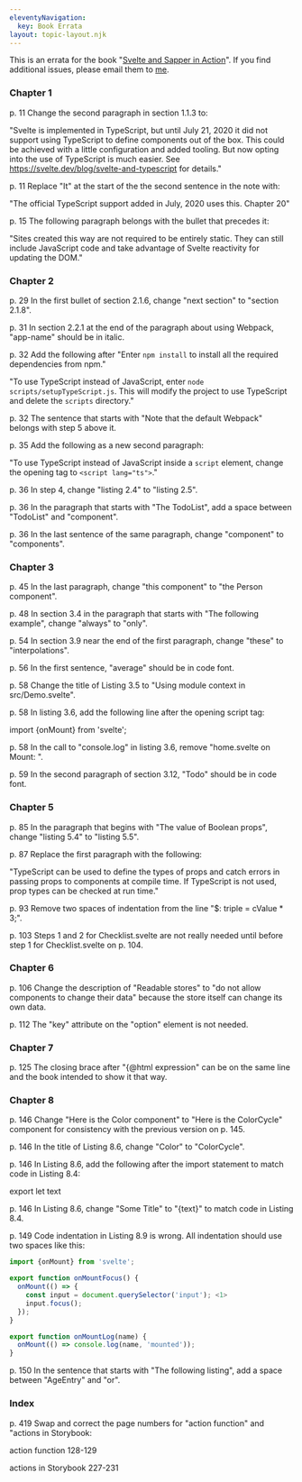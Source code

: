 ```yaml
---
eleventyNavigation:
  key: Book Errata
layout: topic-layout.njk
---
```


This is an errata for the book
"[Svelte and Sapper in Action](https://www.manning.com/books/svelte-and-sapper-in-action)".
If you find additional issues, please email them to
<a href="mailto:r.mark.volkmann@gmail.com?subject=Svelte book errata" target="_blank">me</a>.

### Chapter 1

p. 11 Change the second paragraph in section 1.1.3 to:

"Svelte is implemented in TypeScript, but until July 21, 2020 it did not
support using TypeScript to define components out of the box.
This could be achieved with a little configuration and added tooling.
But now opting into the use of TypeScript is much easier.
See https://svelte.dev/blog/svelte-and-typescript for details."

p. 11 Replace "It" at the start of the the second sentence in the note with:

"The official TypeScript support added in July, 2020 uses this. Chapter 20"

p. 15 The following paragraph belongs with the bullet that precedes it:

"Sites created this way are not required to be entirely static.
They can still include JavaScript code and
take advantage of Svelte reactivity for updating the DOM."

### Chapter 2

p. 29 In the first bullet of section 2.1.6,
change "next section" to "section 2.1.8".

p. 31 In section 2.2.1 at the end of the paragraph about using Webpack,
"app-name" should be in italic.

p. 32 Add the following after "Enter `npm install`
to install all the required dependencies from npm."

"To use TypeScript instead of JavaScript, enter `node scripts/setupTypeScript.js`.
This will modify the project to use TypeScript and delete the `scripts` directory."

p. 32 The sentence that starts with "Note that the default Webpack"
belongs with step 5 above it.

p. 35 Add the following as a new second paragraph:

"To use TypeScript instead of JavaScript inside a `script` element,
change the opening tag to `<script lang="ts">`."

p. 36 In step 4, change "listing 2.4" to "listing 2.5".

p. 36 In the paragraph that starts with "The TodoList",
add a space between "TodoList" and "component".

p. 36 In the last sentence of the same paragraph,
change "component" to "components".

### Chapter 3

p. 45 In the last paragraph, change "this component" to "the Person component".

p. 48 In section 3.4 in the paragraph that starts with "The following example",
change "always" to "only".

p. 54 In section 3.9 near the end of the first paragraph,
change "these" to "interpolations".

p. 56 In the first sentence, "average" should be in code font.

p. 58 Change the title of Listing 3.5 to
"Using module context in src/Demo.svelte".

p. 58 In listing 3.6, add the following line after the opening script tag:

import {onMount} from 'svelte';

p. 58 In the call to "console.log" in listing 3.6,
remove "home.svelte on Mount: ".

p. 59 In the second paragraph of section 3.12, "Todo" should be in code font.

### Chapter 5

p. 85 In the paragraph that begins with "The value of Boolean props",
change "listing 5.4" to "listing 5.5".

p. 87 Replace the first paragraph with the following:

"TypeScript can be used to define the types of props and
catch errors in passing props to components at compile time.
If TypeScript is not used, prop types can be checked at run time."

p. 93 Remove two spaces of indentation
from the line "\$: triple = cValue \* 3;".

p. 103 Steps 1 and 2 for Checklist.svelte are not really needed
until before step 1 for Checklist.svelte on p. 104.

### Chapter 6

p. 106 Change the description of "Readable stores" to
"do not allow components to change their data"
because the store itself can change its own data.

p. 112 The "key" attribute on the "option" element is not needed.

### Chapter 7

p. 125 The closing brace after "{@html expression" can be on the same line
and the book intended to show it that way.

### Chapter 8

p. 146 Change "Here is the Color component" to "Here is the ColorCycle"
component for consistency with the previous version on p. 145.

p. 146 In the title of Listing 8.6, change "Color" to "ColorCycle".

p. 146 In Listing 8.6, add the following after the import statement
to match code in Listing 8.4:

export let text

p. 146 In Listing 8.6, change "Some Title" to "{text}"
to match code in Listing 8.4.

p. 149 Code indentation in Listing 8.9 is wrong.
All indentation should use two spaces like this:

```js
import {onMount} from 'svelte';

export function onMountFocus() {
  onMount(() => {
    const input = document.querySelector('input'); <1>
    input.focus();
  });
}

export function onMountLog(name) {
  onMount(() => console.log(name, 'mounted'));
}
```

p. 150 In the sentence that starts with "The following listing",
add a space between "AgeEntry" and "or".

### Index

p. 419 Swap and correct the page numbers for
"action function" and "actions in Storybook:

action function 128-129

actions in Storybook 227-231
